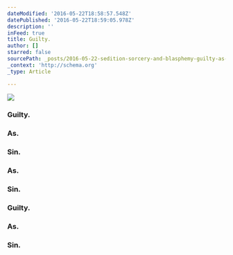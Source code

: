 ```yaml
---
dateModified: '2016-05-22T18:58:57.548Z'
datePublished: '2016-05-22T18:59:05.978Z'
description: ''
inFeed: true
title: Guilty.
author: []
starred: false
sourcePath: _posts/2016-05-22-sedition-sorcery-and-blasphemy-guilty-as-sin.md
_context: 'http://schema.org'
_type: Article

---
```

![](https://the-grid-user-content.s3-us-west-2.amazonaws.com/a6cdd82a-1f89-4e1a-b147-2939b0f8dfe4.jpg)

### Guilty.

### As.

### Sin.

### As.

### Sin.

### Guilty.

### As.

### Sin.